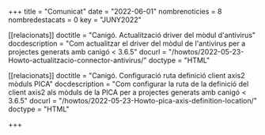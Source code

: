 +++
title             = "Comunicat"
date	 	  	  = "2022-06-01"
nombrenoticies    = 8
nombredestacats   = 0
key 		  	  = "JUNY2022"

[[relacionats]]
doctitle          = "Canigó. Actualització driver del mòdul d'antivirus"
docdescription    = "Com actualitzar el driver del mòdul de l'antivirus per a projectes generats amb canigó < 3.6.5"
docurl            = "/howtos/2022-05-23-Howto-actualitzacio-connector-antivirus/"
doctype           = "HTML"

[[relacionats]]
doctitle          = "Canigó. Configuració ruta definició client axis2 mòduls PICA"
docdescription    = "Com configurar la ruta de la definició del client axis2 als mòduls de la PICA per a projectes generats amb canigó < 3.6.5"
docurl            = "/howtos/2022-05-23-Howto-pica-axis-definition-location/"
doctype           = "HTML"

+++
